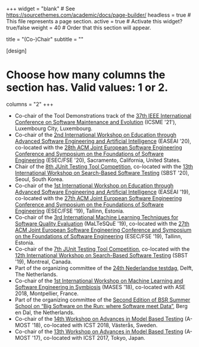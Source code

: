 +++
widget = "blank"  # See https://sourcethemes.com/academic/docs/page-builder/
headless = true  # This file represents a page section.
active = true  # Activate this widget? true/false
weight = 40  # Order that this section will appear.

title = "(Co-)Chair"
subtitle = ""

[design]
  # Choose how many columns the section has. Valid values: 1 or 2.
  columns = "2"
+++

* Co-chair of the Tool Demonstrations track of the [37th IEEE International Conference on Software Maintenance and Evolution](https://icsme2021.github.io) (ICSME '21'), Luxembourg City, Luxembourg.
* Co-chair of the [2nd International Workshop on Education through Advanced Software Engineering and Artificial Intelligence](https://easeai.github.io/) (EASEAI '20), co-located with the [28th ACM Joint European Software Engineering Conference and Symposium on the Foundations of Software Engineering](https://2020.esec-fse.org) (ESEC/FSE '20), Sacramento, California, United States.
* Chair of the [8th JUnit Testing Tool Competition](https://sbst20.github.io/tools/), co-located with the [13th International Workshop on Search-Based Software Testing](https://sbst20.github.io) (SBST '20), Seoul, South Korea.
* Co-chair of the [1st International Workshop on Education through Advanced Software Engineering and Artificial Intelligence](https://easeai.github.io/EASEAI2019) (EASEAI '19), co-located with the [27th ACM Joint European Software Engineering Conference and Symposium on the Foundations of Software Engineering](https://esec-fse19.ut.ee) (ESEC/FSE '19), Tallinn, Estonia.
* Co-chair of the [3rd International Machine Learning Techniques for Software Quality Evaluation](https://maltesque2019.github.io/) (MaLTeSQuE '19), co-located with the [27th ACM Joint European Software Engineering Conference and Symposium on the Foundations of Software Engineering](https://esec-fse19.ut.ee) (ESEC/FSE '19), Tallinn, Estonia.
* Co-chair of the [7th JUnit Testing Tool Competition](https://sbst19.github.io/tools/), co-located with the [12th International Workshop on Search-Based Software Testing](https://sbst19.github.io) (SBST '19), Montreal, Canada.
* Part of the organizing committee of the [24th Nederlandse testdag](https://testdag2018.github.io), Delft, The Netherlands.
* Co-chair of the [1st International Workshop on Machine Learning and Software Engineering in Symbiosis](https://mases18.github.io) (MASES '18), co-located with ASE 2018, Montpellier, France.
* Part of the organizing committee of the [Second Edition of BSR Summer School on “Big Software on the Run: where Software meet Data”](http://www.3tu-bsr.nl/summerschool2018/start), Berg en Dal, the Netherlands.
* Co-chair of the [14th Workshop on Advances in Model Based Testing](https://amost2018.wordpress.com) (A-MOST '18), co-located with ICST 2018, Västerås, Sweden.
* Co-chair of the [13th Workshop on Advances in Model Based Testing](http://a-most17.zen-tools.com) (A-MOST '17), co-located with ICST 2017, Tokyo, Japan.
